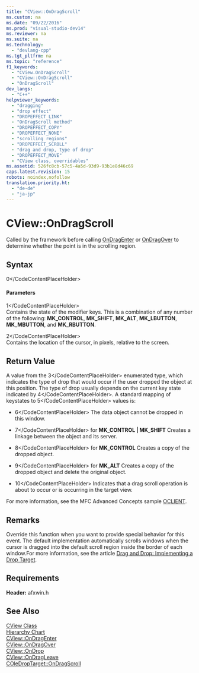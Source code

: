 ```yaml
---
title: "CView::OnDragScroll"
ms.custom: na
ms.date: "09/22/2016"
ms.prod: "visual-studio-dev14"
ms.reviewer: na
ms.suite: na
ms.technology: 
  - "devlang-cpp"
ms.tgt_pltfrm: na
ms.topic: "reference"
f1_keywords: 
  - "CView.OnDragScroll"
  - "CView::OnDragScroll"
  - "OnDragScroll"
dev_langs: 
  - "C++"
helpviewer_keywords: 
  - "dragging"
  - "drop effect"
  - "DROPEFFECT_LINK"
  - "OnDragScroll method"
  - "DROPEFFECT_COPY"
  - "DROPEFFECT_NONE"
  - "scrolling regions"
  - "DROPEFFECT_SCROLL"
  - "drag and drop, type of drop"
  - "DROPEFFECT_MOVE"
  - "CView class, overridables"
ms.assetid: 526fc8cb-57c5-4a5d-93d9-93b1e8d46c69
caps.latest.revision: 15
robots: noindex,nofollow
translation.priority.ht: 
  - "de-de"
  - "ja-jp"
---
```

# CView::OnDragScroll
Called by the framework before calling [OnDragEnter](../vs140/cview--ondragenter.md) or [OnDragOver](../vs140/cview--ondragover.md) to determine whether the point is in the scrolling region.  
  
## Syntax  
  
<CodeContentPlaceHolder>0\</CodeContentPlaceHolder>  
#### Parameters  
 <CodeContentPlaceHolder>1\</CodeContentPlaceHolder>  
 Contains the state of the modifier keys. This is a combination of any number of the following: **MK_CONTROL**, **MK_SHIFT**, **MK_ALT**, **MK_LBUTTON**, **MK_MBUTTON**, and **MK_RBUTTON**.  
  
 <CodeContentPlaceHolder>2\</CodeContentPlaceHolder>  
 Contains the location of the cursor, in pixels, relative to the screen.  
  
## Return Value  
 A value from the <CodeContentPlaceHolder>3\</CodeContentPlaceHolder> enumerated type, which indicates the type of drop that would occur if the user dropped the object at this position. The type of drop usually depends on the current key state indicated by <CodeContentPlaceHolder>4\</CodeContentPlaceHolder>. A standard mapping of keystates to <CodeContentPlaceHolder>5\</CodeContentPlaceHolder> values is:  
  
-   <CodeContentPlaceHolder>6\</CodeContentPlaceHolder> The data object cannot be dropped in this window.  
  
-   <CodeContentPlaceHolder>7\</CodeContentPlaceHolder> for **MK_CONTROL &#124; MK_SHIFT** Creates a linkage between the object and its server.  
  
-   <CodeContentPlaceHolder>8\</CodeContentPlaceHolder> for **MK_CONTROL** Creates a copy of the dropped object.  
  
-   <CodeContentPlaceHolder>9\</CodeContentPlaceHolder> for **MK_ALT** Creates a copy of the dropped object and delete the original object.  
  
-   <CodeContentPlaceHolder>10\</CodeContentPlaceHolder> Indicates that a drag scroll operation is about to occur or is occurring in the target view.  
  
 For more information, see the MFC Advanced Concepts sample [OCLIENT](../vs140/visual-c---samples.md).  
  
## Remarks  
 Override this function when you want to provide special behavior for this event. The default implementation automatically scrolls windows when the cursor is dragged into the default scroll region inside the border of each window.For more information, see the article [Drag and Drop: Implementing a Drop Target](../vs140/drag-and-drop--implementing-a-drop-target.md).  
  
## Requirements  
 **Header:** afxwin.h  
  
## See Also  
 [CView Class](../vs140/cview-class.md)   
 [Hierarchy Chart](../vs140/hierarchy-chart.md)   
 [CView::OnDragEnter](../vs140/cview--ondragenter.md)   
 [CView::OnDragOver](../vs140/cview--ondragover.md)   
 [CView::OnDrop](../vs140/cview--ondrop.md)   
 [CView::OnDragLeave](../vs140/cview--ondragleave.md)   
 [COleDropTarget::OnDragScroll](../vs140/coledroptarget--ondragscroll.md)